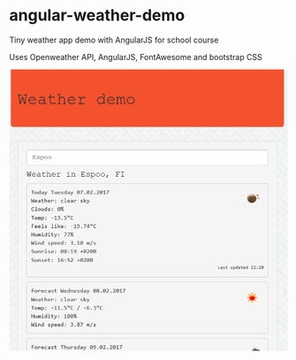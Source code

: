# angular-weather-demo
Tiny weather app demo with AngularJS for school course

Uses Openweather API, AngularJS, FontAwesome and bootstrap CSS

![WeatherDemo](https://github.com/aryokkynen/angular-weather-demo/blob/master/img/screencap.png?raw "Weather Demo")
